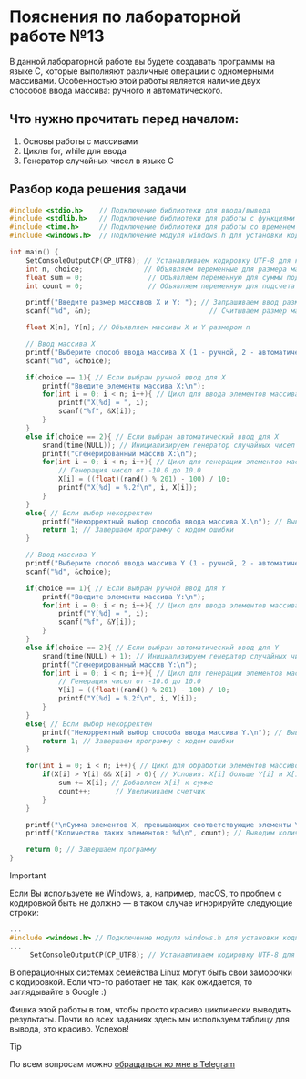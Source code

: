 # Пояснения по лабораторной работе №13

В данной лабораторной работе вы будете создавать программы на языке C, которые выполняют различные операции с одномерными массивами. Особенностью этой работы является наличие двух способов ввода массива: ручного и автоматического.

## Что нужно прочитать перед началом:
1. Основы работы с массивами
2. Циклы for, while для ввода
3. Генератор случайных чисел в языке C

## Разбор кода решения задачи

```c
#include <stdio.h>    // Подключение библиотеки для ввода/вывода
#include <stdlib.h>   // Подключение библиотеки для работы с функциями генерации случайных чисел
#include <time.h>     // Подключение библиотеки для работы со временем
#include <windows.h>  // Подключение модуля windows.h для установки кодировки вывода

int main() {
    SetConsoleOutputCP(CP_UTF8); // Устанавливаем кодировку UTF-8 для корректного отображения русских символов
    int n, choice;               // Объявляем переменные для размера массивов и выбора способа ввода
    float sum = 0;                // Объявляем переменную для суммы подходящих элементов
    int count = 0;                // Объявляем переменную для подсчета количества подходящих элементов

    printf("Введите размер массивов X и Y: "); // Запрашиваем ввод размера массивов
    scanf("%d", &n);                             // Считываем размер массивов

    float X[n], Y[n]; // Объявляем массивы X и Y размером n

    // Ввод массива X
    printf("Выберите способ ввода массива X (1 - ручной, 2 - автоматический): "); // Запрашиваем выбор способа ввода для X
    scanf("%d", &choice);                                                      // Считываем выбор

    if(choice == 1){ // Если выбран ручной ввод для X
        printf("Введите элементы массива X:\n");
        for(int i = 0; i < n; i++){ // Цикл для ввода элементов массива X
            printf("X[%d] = ", i);
            scanf("%f", &X[i]);
        }
    }
    else if(choice == 2){ // Если выбран автоматический ввод для X
        srand(time(NULL)); // Инициализируем генератор случайных чисел
        printf("Сгенерированный массив X:\n");
        for(int i = 0; i < n; i++){ // Цикл для генерации элементов массива X
            // Генерация чисел от -10.0 до 10.0
            X[i] = ((float)(rand() % 201) - 100) / 10;
            printf("X[%d] = %.2f\n", i, X[i]);
        }
    }
    else{ // Если выбор некорректен
        printf("Некорректный выбор способа ввода массива X.\n"); // Выводим сообщение об ошибке
        return 1; // Завершаем программу с кодом ошибки
    }

    // Ввод массива Y
    printf("Выберите способ ввода массива Y (1 - ручной, 2 - автоматический): "); // Запрашиваем выбор способа ввода для Y
    scanf("%d", &choice);                                                      // Считываем выбор

    if(choice == 1){ // Если выбран ручной ввод для Y
        printf("Введите элементы массива Y:\n");
        for(int i = 0; i < n; i++){ // Цикл для ввода элементов массива Y
            printf("Y[%d] = ", i);
            scanf("%f", &Y[i]);
        }
    }
    else if(choice == 2){ // Если выбран автоматический ввод для Y
        srand(time(NULL) + 1); // Инициализируем генератор случайных чисел с другим начальным значением для разнообразия
        printf("Сгенерированный массив Y:\n");
        for(int i = 0; i < n; i++){ // Цикл для генерации элементов массива Y
            // Генерация чисел от -10.0 до 10.0
            Y[i] = ((float)(rand() % 201) - 100) / 10;
            printf("Y[%d] = %.2f\n", i, Y[i]);
        }
    }
    else{ // Если выбор некорректен
        printf("Некорректный выбор способа ввода массива Y.\n"); // Выводим сообщение об ошибке
        return 1; // Завершаем программу с кодом ошибки
    }

    for(int i = 0; i < n; i++){ // Цикл для обработки элементов массивов X и Y
        if(X[i] > Y[i] && X[i] > 0){ // Условия: X[i] больше Y[i] и X[i] положительно
            sum += X[i]; // Добавляем X[i] к сумме
            count++;      // Увеличиваем счетчик
        }
    }

    printf("\nСумма элементов X, превышающих соответствующие элементы Y и положительных: %.2f\n", sum); // Выводим сумму
    printf("Количество таких элементов: %d\n", count); // Выводим количество

    return 0; // Завершаем программу
}
```

> [!IMPORTANT]
> Если Вы используете не Windows, а, например, macOS, то проблем с кодировкой быть не должно — в таком случае игнорируйте следующие строки:
> ```c
> ...
> #include <windows.h> // Подключение модуля windows.h для установки кодировки вывода
> ...
>      SetConsoleOutputCP(CP_UTF8); // Устанавливаем кодировку UTF-8 для вывода в консоли русских символов: иначе будут иероглифы
> ```
>
> В операционных системах семейства Linux могут быть свои заморочки с кодировкой. Если что-то работает не так, как ожидается, то заглядывайте в Google :)

Фишка этой работы в том, чтобы просто красиво циклически выводить результаты. Почти во всех заданиях здесь мы используем таблицу для вывода, это красиво. Успехов!

> [!TIP]
> По всем вопросам можно [обращаться ко мне в Telegram](https://t.me/plunkzy)
